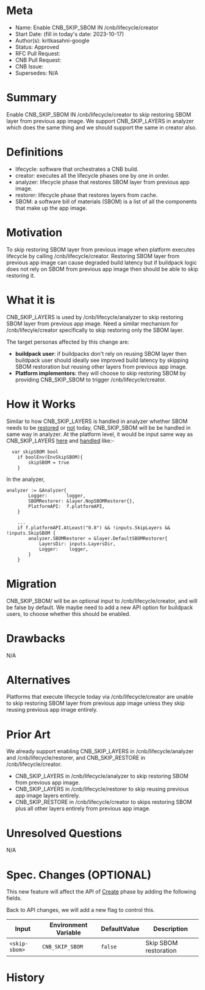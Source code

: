 # Meta
[meta]: #meta
- Name: Enable CNB_SKIP_SBOM IN /cnb/lifecycle/creator
- Start Date: (fill in today's date: 2023-10-17)
- Author(s): kritkasahni-google
- Status: Approved
- RFC Pull Request: 
- CNB Pull Request: 
- CNB Issue: 
- Supersedes: N/A

# Summary
[summary]: #summary

Enable CNB_SKIP_SBOM IN /cnb/lifecycle/creator to skip restoring SBOM layer from previous app image. We support CNB_SKIP_LAYERS in analyzer which does the same thing and we should support the same in creator also.

# Definitions
[definitions]: #definitions
* lifecycle: software that orchestrates a CNB build.
* creator: executes all the lifecycle phases one by one in order.
* analyzer: lifecycle phase that restores SBOM layer from previous app image.
* restorer: lifecycle phase that restores layers from cache.
* SBOM: a software bill of materials (SBOM) is a list of all the components that make up the app image.

# Motivation
[motivation]: #motivation

To skip restoring SBOM layer from previous image when platform executes lifecycle by calling /cnb/lifecycle/creator. Restoring SBOM layer from previous app image can cause degraded build latency but if buildpack logic does not rely on SBOM from previous app image then should be able to skip restoring it.

# What it is
[what-it-is]: #what-it-is

CNB_SKIP_LAYERS is used by /cnb/lifecycle/analyzer to skip restoring SBOM layer from previous app image. 
Need a similar mechanism for /cnb/lifecyle/creator specifically to skip restoring only the SBOM layer.

The target personas affected by this change are:

 - **buildpack user**: if buildpacks don't rely on reusing SBOM layer then buildpack user should ideally see improved build latency by skipping SBOM restoration but reusing other layers from previous app image.
 - **Platform implementors**: they will choose to skip restoring SBOM by providing CNB_SKIP_SBOM to trigger /cnb/lifecycle/creator.


# How it Works
[how-it-works]: #how-it-works

Similar to how CNB_SKIP_LAYERS is handled in analyzer whether SBOM needs to be [restored](https://github.com/buildpacks/lifecycle/blob/292aa492a72f4e180bb92d109a73ebf7c8a0451d/phase/analyzer.go#L38) or [not](https://github.com/buildpacks/lifecycle/blob/292aa492a72f4e180bb92d109a73ebf7c8a0451d/phase/analyzer.go#L30) today, CNB_SKIP_SBOM will be be handled in same way in analyzer.
At the platform level, it would be input same way as CNB_SKIP_LAYERS [here](https://github.com/buildpacks/lifecycle/blob/292aa492a72f4e180bb92d109a73ebf7c8a0451d/platform/defaults.go#L184) and [handled](https://github.com/buildpacks/lifecycle/blob/main/platform/lifecycle_inputs.go#L82) like:-


```
  var skipSBOM bool
	if boolEnv(EnvSkipSBOM){
		skipSBOM = true
	}
```

In the analyzer,

```
analyzer := &Analyzer{
		Logger:       logger,
		SBOMRestorer: &layer.NopSBOMRestorer{},
		PlatformAPI:  f.platformAPI,
	}

	...
	if f.platformAPI.AtLeast("0.8") && !inputs.SkipLayers && !inputs.SkipSBOM {
		analyzer.SBOMRestorer = &layer.DefaultSBOMRestorer{
			LayersDir: inputs.LayersDir,
			Logger:    logger,
		}
	}
```

# Migration
[migration]: #migration

CNB_SKIP_SBOM/<skip-sbom> will be an optional input to /cnb/lifecycle/creator, and will be false by default. We maybe need to add a new API option for buildpack users, to choose whether this should be enabled.

# Drawbacks
[drawbacks]: #drawbacks

N/A

# Alternatives
[alternatives]: #alternatives

Platforms that execute lifecycle today via /cnb/lifecycle/creator are unable to skip restoring SBOM layer from previous app image unless they skip reusing previous app image entirely.

# Prior Art
[prior-art]: #prior-art

We already support enabling CNB_SKIP_LAYERS in /cnb/lifecycle/analyzer and /cnb/lifecycle/restorer, and CNB_SKIP_RESTORE in /cnb/lifecycle/creator.
* CNB_SKIP_LAYERS in /cnb/lifecycle/analyzer to skip restoring SBOM from previous app image.
* CNB_SKIP_LAYERS in /cnb/lifecycle/restorer to skip reusing previous app image layers entirely.
* CNB_SKIP_RESTORE in /cnb/lifecycle/creator to skips restoring SBOM plus all other layers entirely from previous app image.

# Unresolved Questions
[unresolved-questions]: #unresolved-questions

N/A

# Spec. Changes (OPTIONAL)
[spec-changes]: #spec-changes
This new feature will affect the API of [Create](https://buildpacks.io/docs/concepts/components/lifecycle/create/) phase by adding the following fields.

Back to API changes, we will add a new flag to control this.

| Input          | Environment Variable  | DefaultValue | Description                                  |
|----------------|-----------------------|--------------|----------------------------------------------|
| `<skip-sbom>`  | `CNB_SKIP_SBOM`       | `false`      | Skip SBOM restoration                        |

# History
[history]: #history

<!--
## Amended
### Meta
[meta-1]: #meta-1
- Name: (fill in the amendment name: Variable Rename)
- Start Date: (fill in today's date: YYYY-MM-DD)
- Author(s): (Github usernames)
- Amendment Pull Request: (leave blank)

### Summary

A brief description of the changes.

### Motivation

Why was this amendment necessary?
--->
